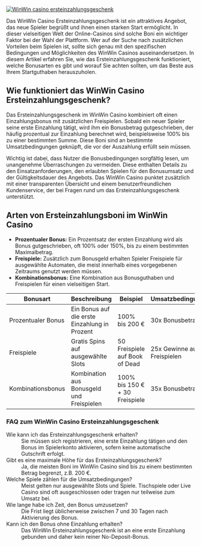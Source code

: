 [![WinWin casino ersteinzahlungsgeschenk](https://123-caf.pages.dev/gitsignup.png)](https://vrmoo.ru/Bt82HjjY)

<p>Das WinWin Casino Ersteinzahlungsgeschenk ist ein attraktives Angebot, das neue Spieler begrüßt und ihnen einen starken Start ermöglicht. In dieser vielseitigen Welt der Online-Casinos sind solche Boni ein wichtiger Faktor bei der Wahl der Plattform. Wer auf der Suche nach zusätzlichen Vorteilen beim Spielen ist, sollte sich genau mit den spezifischen Bedingungen und Möglichkeiten des WinWin Casinos auseinandersetzen. In diesem Artikel erfahren Sie, wie das Ersteinzahlungsgeschenk funktioniert, welche Bonusarten es gibt und worauf Sie achten sollten, um das Beste aus Ihrem Startguthaben herauszuholen.</p>  <h2>Wie funktioniert das WinWin Casino Ersteinzahlungsgeschenk?</h2> <p>Das Ersteinzahlungsgeschenk im WinWin Casino kombiniert oft einen Einzahlungsbonus mit zusätzlichen Freispielen. Sobald ein neuer Spieler seine erste Einzahlung tätigt, wird ihm ein Bonusbetrag gutgeschrieben, der häufig prozentual zur Einzahlung berechnet wird, beispielsweise 100% bis zu einer bestimmten Summe. Diese Boni sind an bestimmte Umsatzbedingungen geknüpft, die vor der Auszahlung erfüllt sein müssen.</p> <p>Wichtig ist dabei, dass Nutzer die Bonusbedingungen sorgfältig lesen, um unangenehme Überraschungen zu vermeiden. Diese enthalten Details zu den Einsatzanforderungen, den erlaubten Spielen für den Bonusumsatz und der Gültigkeitsdauer des Angebots. Das WinWin Casino punktet zusätzlich mit einer transparenten Übersicht und einem benutzerfreundlichen Kundenservice, der bei Fragen rund um das Ersteinzahlungsgeschenk unterstützt.</p>  <h2>Arten von Ersteinzahlungsboni im WinWin Casino</h2> <ul>   <li><strong>Prozentualer Bonus:</strong> Ein Prozentsatz der ersten Einzahlung wird als Bonus gutgeschrieben, oft 100% oder 150%, bis zu einem bestimmten Maximalbetrag.</li>   <li><strong>Freispiele:</strong> Zusätzlich zum Bonusgeld erhalten Spieler Freispiele für ausgewählte Automaten, die meist innerhalb eines vorgegebenen Zeitraums genutzt werden müssen.</li>   <li><strong>Kombinationsbonus:</strong> Eine Kombination aus Bonusguthaben und Freispielen für einen vielseitigen Start.</li> </ul>  <table>   <thead>     <tr>       <th>Bonusart</th>       <th>Beschreibung</th>       <th>Beispiel</th>       <th>Umsatzbedingungen</th>     </tr>   </thead>   <tbody>     <tr>       <td>Prozentualer Bonus</td>       <td>Ein Bonus auf die erste Einzahlung in Prozent</td>       <td>100% bis 200 €</td>       <td>30x Bonusbetrag</td>     </tr>     <tr>       <td>Freispiele</td>       <td>Gratis Spins auf ausgewählte Slots</td>       <td>50 Freispiele auf Book of Dead</td>       <td>25x Gewinne aus Freispielen</td>     </tr>     <tr>       <td>Kombinationsbonus</td>       <td>Kombination aus Bonusgeld und Freispielen</td>       <td>100% bis 150 € + 30 Freispiele</td>       <td>35x Bonusbetrag</td>     </tr>   </tbody> </table>  <h3>FAQ zum WinWin Casino Ersteinzahlungsgeschenk</h3> <dl>   <dt>Wie kann ich das Ersteinzahlungsgeschenk erhalten?</dt>   <dd>Sie müssen sich registrieren, eine erste Einzahlung tätigen und den Bonus im Spielerkonto aktivieren, sofern keine automatische Gutschrift erfolgt.</dd>    <dt>Gibt es eine maximale Höhe für das Ersteinzahlungsgeschenk?</dt>   <dd>Ja, die meisten Boni im WinWin Casino sind bis zu einem bestimmten Betrag begrenzt, z.B. 200 €.</dd>    <dt>Welche Spiele zählen für die Umsatzbedingungen?</dt>   <dd>Meist gelten nur ausgewählte Slots und Spiele. Tischspiele oder Live Casino sind oft ausgeschlossen oder tragen nur teilweise zum Umsatz bei.</dd>    <dt>Wie lange habe ich Zeit, den Bonus umzusetzen?</dt>   <dd>Die Frist liegt üblicherweise zwischen 7 und 30 Tagen nach Aktivierung des Bonus.</dd>    <dt>Kann ich den Bonus ohne Einzahlung erhalten?</dt>   <dd>Das WinWin Ersteinzahlungsgeschenk ist an eine erste Einzahlung gebunden und daher kein reiner No-Deposit-Bonus.</dd> </dl>